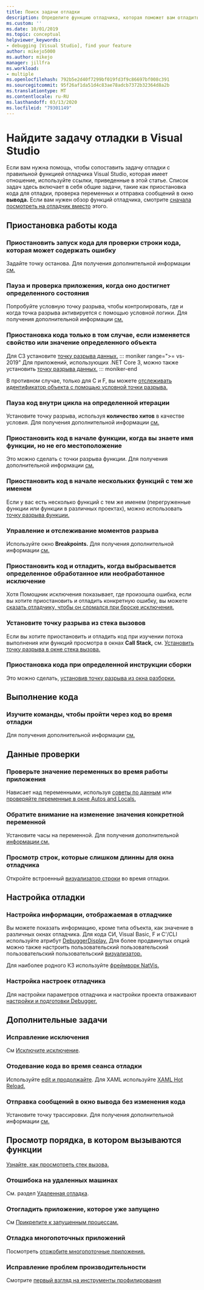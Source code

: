 ```yaml
---
title: Поиск задачи отладки
description: Определите функцию отладчика, которая поможет вам отладить приложение
ms.custom: ''
ms.date: 10/01/2019
ms.topic: conceptual
helpviewer_keywords:
- debugging [Visual Studio], find your feature
author: mikejo5000
ms.author: mikejo
manager: jillfra
ms.workload:
- multiple
ms.openlocfilehash: 792b5e2d40f7299bf019fd3f9c86697bf008c391
ms.sourcegitcommit: 95f26af1da51d4c83ae78adcb7372b32364d8a2b
ms.translationtype: MT
ms.contentlocale: ru-RU
ms.lasthandoff: 03/13/2020
ms.locfileid: "79301149"
---
```

# <a name="find-your-debugging-task-in-visual-studio"></a>Найдите задачу отладки в Visual Studio

Если вам нужна помощь, чтобы сопоставить задачу отладки с правильной функцией отладчика Visual Studio, которая имеет отношение, используйте ссылки, приведенные в этой статье. Список задач здесь включает в себя общие задачи, такие как приостановка кода для отладки, проверка переменных и отправка сообщений в окно **вывода.** Если вам нужен обзор функций отладчика, смотрите [сначала посмотреть на отладчик вместо](debugger-feature-tour.md) этого.

## <a name="pause-running-code"></a>Приостановка работы кода

### <a name="pause-running-code-to-inspect-a-line-of-code-that-may-contain-a-bug"></a>Приостановить запуск кода для проверки строки кода, которая может содержать ошибку

Задайте точку останова. Для получения дополнительной информации [см.](using-breakpoints.md)

### <a name="pause-and-inspect-your-app-when-it-reaches-a-specific-state"></a>Пауза и проверка приложения, когда оно достигнет определенного состояния

Попробуйте условную точку разрыва, чтобы контролировать, где и когда точка разрыва активируется с помощью условной логики. Для получения дополнительной информации [см.](using-breakpoints.md#breakpoint-conditions)

### <a name="pause-code-only-when-a-specific-objects-property-or-value-changes"></a>Приостановка кода только в том случае, если изменяется свойство или значение определенного объекта

Для СЗ установите [точку разрыва данных.](using-breakpoints.md#BKMK_set_a_data_breakpoint_native_cplusplus) 
::: moniker range=">= vs-2019"
Для приложений, использующих .NET Core 3, можно также установить [точку разрыва данных.](using-breakpoints.md#BKMK_set_a_data_breakpoint_managed)
::: moniker-end

В противном случае, только для C и F, вы можете [отслеживать идентификатор объекта с помощью условной точки разрыва.](using-breakpoints.md#using-object-ids-in-breakpoint-conditions-c-and-f)

### <a name="pause-code-inside-a-loop-at-a-certain-iteration"></a>Пауза код внутри цикла на определенной итерации

Установите точку разрыва, используя **количество хитов** в качестве условия. Для получения дополнительной информации [см.](using-breakpoints.md#set-a-hit-count-condition)

### <a name="pause-code-at-the-start-of-a-function-when-you-know-the-function-name-but-not-its-location"></a>Приостановить код в начале функции, когда вы знаете имя функции, но не его местоположение

Это можно сделать с точки разрыва функции. Для получения дополнительной информации [см.](using-breakpoints.md#BKMK_Set_a_breakpoint_in_a_source_file)

### <a name="pause-code-at-the-start-of-multiple-functions-with-the-same-name"></a>Приостановить код в начале нескольких функций с тем же именем

Если у вас есть несколько функций с тем же именем (перегруженные функции или функции в различных проектах), можно использовать [точку разрыва функции.](using-breakpoints.md#BKMK_Set_a_breakpoint_in_a_source_file)

### <a name="manage-and-keep-track-of-your-breakpoints"></a>Управление и отслеживание моментов разрыва

Используйте окно **Breakpoints.** Для получения дополнительной информации [см.](using-breakpoints.md#BKMK_Specify_advanced_properties_of_a_breakpoint_)

### <a name="pause-code-and-debug-when-a-specific-handled-or-unhandled-exception-is-thrown"></a>Приостановить код и отладить, когда выбрасывается определенное обработанное или необработанное исключение

Хотя Помощник исключения показывает, где произошла ошибка, если вы хотите приостановить и отладить конкретную ошибку, вы можете [сказать отладчику, чтобы он сломался при броске исключения.](managing-exceptions-with-the-debugger.md#tell-the-debugger-to-break-when-an-exception-is-thrown)

### <a name="set-a-breakpoint-from-the-call-stack"></a>Установите точку разрыва из стека вызовов

Если вы хотите приостановить и отладить код при изучении потока выполнения или функций просмотра в окнах **Call Stack,** см. [Установить точку разрыва в окне стека вызова.](using-breakpoints.md#BKMK_Set_a_breakpoint_from_debugger_windows)

### <a name="pause-code-at-a-specific-assembly-instruction"></a>Приостановка кода при определенной инструкции сборки

Это можно сделать, [установив точку разрыва из окна разборки.](using-breakpoints.md#BKMK_Set_a_breakpoint_from_debugger_windows)

## <a name="execute-code"></a>Выполнение кода

### <a name="learn-the-commands-to-step-through-your-code-while-debugging"></a>Изучите команды, чтобы пройти через код во время отладки

Для получения дополнительной информации [см.](navigating-through-code-with-the-debugger.md)

## <a name="inspect-data"></a>Данные проверки

### <a name="check-the-value-of-variables-while-running-your-app"></a>Проверьте значение переменных во время работы приложения

Нависает над переменными, используя [советы по данным](view-data-values-in-data-tips-in-the-code-editor.md) или [проверяйте переменные в окне Autos and Locals.](autos-and-locals-windows.md)

### <a name="observe-the-changing-value-of-a-specific-variable"></a>Обратите внимание на изменение значения конкретной переменной

Установите часы на переменной. Для получения дополнительной [информации см.](watch-and-quickwatch-windows.md)

### <a name="view-strings-that-are-too-long-for-the-debugger-window"></a>Просмотр строк, которые слишком длинны для окна отладчика

Откройте встроенный [визуализатор строки](view-strings-visualizer.md) во время отладки.

## <a name="configure-debugging"></a>Настройка отладки

### <a name="customize-information-shown-in-the-debugger"></a>Настройка информации, отображаемая в отладчике

Вы можете показать информацию, кроме типа объекта, как значение в различных окнах отладчика. Для кода СИ, Visual Basic, F и C'/CLI используйте атрибут [DebuggerDisplay.](using-the-debuggerdisplay-attribute.md) Для более продвинутых опций можно также настроить пользовательский пользовательский пользовательский пользовательский [визуализатор.](create-custom-visualizers-of-data.md)

Для наиболее родного КЗ используйте [фреймворк NatVis.](create-custom-views-of-native-objects.md)

### <a name="configure-debugger-settings"></a>Настройка настроек отладчика

Для настройки параметров отладчика и настройки проекта отваживают [настройки и подготовки Debugger.](debugger-settings-and-preparation.md)

## <a name="additional-tasks"></a>Дополнительные задачи

### <a name="fix-an-exception"></a>Исправление исключения

См [Исключите исключение](write-better-code-with-visual-studio.md#fix-an-exception).

### <a name="edit-code-during-a-debugging-session"></a>Отодевание кода во время сеанса отладки

Используйте [edit и продолжайте](edit-and-continue.md). Для XAML используйте [XAML Hot Reload.](../xaml-tools/xaml-hot-reload.md)

### <a name="send-messages-to-the-output-window-without-modifying-code"></a>Отправка сообщений в окно вывода без изменения кода

Установите точку трассировки. Для получения дополнительной информации [см.](using-tracepoints.md)

## <a name="view-the-order-in-which-functions-are-called"></a>Просмотр порядка, в котором вызываются функции

[Узнайте, как просмотреть стек вызова.](how-to-use-the-call-stack-window.md)

### <a name="debug-on-remote-machines"></a>Отошибока на удаленных машинах

См. раздел [Удаленная отладка](remote-debugging.md).

### <a name="debug-an-app-that-is-already-running"></a>Отогладить приложение, которое уже запущено

См [Прикрепите к запущенным процессам.](attach-to-running-processes-with-the-visual-studio-debugger.md)

### <a name="debug-multithreaded-applications"></a>Отладка многопоточных приложений

Посмотреть [отожобите многопоточные приложения.](debug-multithreaded-applications-in-visual-studio.md)

### <a name="fix-performance-issues"></a>Исправление проблем производительности

Смотрите [первый взгляд на инструменты профилирования](../profiling/profiling-feature-tour.md)